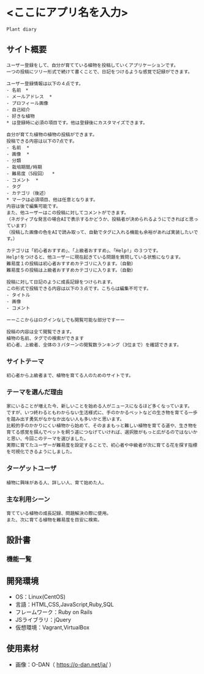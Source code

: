 # <ここにアプリ名を入力>
	Plant diary
## サイト概要
	ユーザー登録をして、自分が育てている植物を投稿していくアプリケーションです。
	一つの投稿にツリー形式で続けて書くことで、日記をつけるような感覚で記録ができます。

	ユーザー登録情報は以下の４点です。
	- 名前　*
	- メールアドレス  *
	- プロフィール画像
	- 自己紹介
	- 好きな植物
	* は登録時に必須の項目です。他は登録後にカスタマイズできます。

	自分が育てた植物の植物の投稿ができます。
	投稿できる内容は以下の7点です。
	- 名前  *
	- 画像  *
	- 分類
	- 栽培期間/時期
	- 難易度（5段回）  *
	- コメント  *
	- タグ
	- カテゴリ（後述）
	* マークは必須項目、他は任意となります。
	内容は後で編集可能です。
	また、他ユーザーはこの投稿に対してコメントができます。
	（ネガティブな発言の場合AIで表示するかどうか、投稿者が決められるようにできればと思っています）
	（投稿した画像の色をAIで読み取って、自動でタグに入れる機能も余裕があれば実装したいです。）

	カテゴリは「初心者おすすめ」、「上級者おすすめ」、「Help!」の３つです。
	Help!をつけると、他ユーザーに現在起きている問題を質問している状態になります。
	難易度１の投稿は初心者おすすめカテゴリに入ります。（自動）
	難易度５の投稿は上級者おすすめカテゴリに入ります。（自動）

	投稿に対して日記のように成長記録をつけられます。
	この形式で投稿できる内容は以下の３点です。こちらは編集不可です。
	- タイトル
	- 画像
	- コメント

	ーーここからはログインなしでも閲覧可能な部分ですーー

	投稿の内容は全て閲覧できます。
	植物の名前、タグでの検索ができます
	初心者、上級者、全体の３パターンの閲覧数ランキング（3位まで）を確認できます。


### サイトテーマ
	初心者から上級者まで、植物を育てる人のためのサイトです。

### テーマを選んだ理由
	家にいることが増えた今、新しいことを始める人がニュースになるほど多くなっています。
	ですが、いつ終わるともわからない生活様式に、手のかかるペットなどの生き物を育てる一歩を踏み出す勇気がなかなか出ない人も多いかと思います。
	比較的手のかかりにくい植物から始めて、そのままもっと難しい植物を育てる道や、生き物を育てる感覚を掴んでペットを飼う道につなげていければ、選択肢がもっと広がるのではないかと思い、今回このテーマを選びました。
	実際に育てたユーザーが難易度を設定することで、初心者や中級者が次に育てる花を探す指標を可視化できるようにしました。
### ターゲットユーザ
	植物に興味がある人、詳しい人、育て始めた人。

### 主な利用シーン
	育てている植物の成長記録、問題解決の際に使用。
	また、次に育てる植物を難易度を目安に検索。

## 設計書

### 機能一覧


## 開発環境
- OS：Linux(CentOS)
- 言語：HTML,CSS,JavaScript,Ruby,SQL
- フレームワーク：Ruby on Rails
- JSライブラリ：jQuery
- 仮想環境：Vagrant,VirtualBox

## 使用素材
- 画像：O-DAN（ https://o-dan.net/ja/ ）
